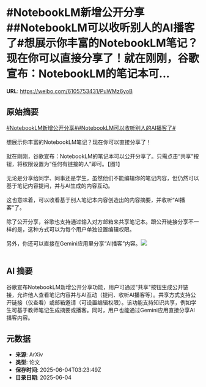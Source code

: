 # #NotebookLM新增公开分享##NotebookLM可以收听别人的AI播客了#想展示你丰富的NotebookLM笔记？现在你可以直接分享了！就在刚刚，谷歌宣布：NotebookLM的笔记本可...

**URL**: https://weibo.com/6105753431/PuWMz6yoB

## 原始摘要

<a href="https://m.weibo.cn/search?containerid=231522type%3D1%26t%3D10%26q%3D%23NotebookLM%E6%96%B0%E5%A2%9E%E5%85%AC%E5%BC%80%E5%88%86%E4%BA%AB%23&amp;extparam=%23NotebookLM%E6%96%B0%E5%A2%9E%E5%85%AC%E5%BC%80%E5%88%86%E4%BA%AB%23" data-hide=""><span class="surl-text">#NotebookLM新增公开分享#</span></a><a href="https://m.weibo.cn/search?containerid=231522type%3D1%26t%3D10%26q%3D%23NotebookLM%E5%8F%AF%E4%BB%A5%E6%94%B6%E5%90%AC%E5%88%AB%E4%BA%BA%E7%9A%84AI%E6%92%AD%E5%AE%A2%E4%BA%86%23&amp;extparam=%23NotebookLM%E5%8F%AF%E4%BB%A5%E6%94%B6%E5%90%AC%E5%88%AB%E4%BA%BA%E7%9A%84AI%E6%92%AD%E5%AE%A2%E4%BA%86%23" data-hide=""><span class="surl-text">#NotebookLM可以收听别人的AI播客了#</span></a><br><br>想展示你丰富的NotebookLM笔记？现在你可以直接分享了！<br><br>就在刚刚，谷歌宣布：NotebookLM的笔记本可以公开分享了。只需点击“共享”按钮，将权限设置为“任何有链接的人”即可。【图1】<br><br>无论是分享给同学、同事还是学生，虽然他们不能编辑你的笔记内容，但仍然可以基于笔记内容提问，并与AI生成的内容互动。<br><br>这也意味着，可以收看基于别人笔记本内容创造出的内容摘要，并收听“AI播客”了。<br><br>除了公开分享，谷歌也支持通过输入对方邮箱来共享笔记本。跟公开链接分享不一样的是，这种方式可以为每个用户单独设置编辑权限。<br><br>另外，你还可以直接在Gemini应用里分享“AI播客”内容。<img style="" src="https://tvax2.sinaimg.cn/large/006Fd7o3gy1i2330hixfig30m80cinph.gif" referrerpolicy="no-referrer"><br><br>

## AI 摘要

谷歌宣布NotebookLM新增公开分享功能，用户可通过"共享"按钮生成公开链接，允许他人查看笔记内容并与AI互动（提问、收听AI播客等）。共享方式支持公开链接（仅查看）或邮箱邀请（可设置编辑权限）。该功能支持知识共享，例如学生可基于教师笔记生成摘要或播客。同时，用户也能通过Gemini应用直接分享AI播客内容。

## 元数据

- **来源**: ArXiv
- **类型**: 论文
- **保存时间**: 2025-06-04T03:23:49Z
- **目录日期**: 2025-06-04
